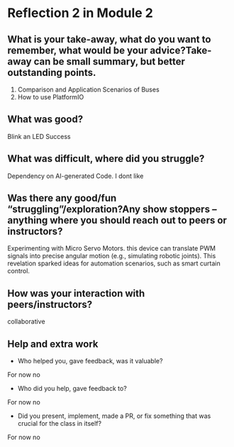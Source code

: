 # Reflection 2 in Module 2

## What is your take-away, what do you want to remember, what would be your advice?Take-away can be small summary, but better outstanding points.
1. Comparison and Application Scenarios of Buses
2. How to use PlatformIO
  
## What was good?
Blink an LED Success
  
## What was difficult, where did you struggle?
Dependency on AI-generated Code. I dont like 

## Was there any good/fun “struggling”/exploration?Any show stoppers – anything where you should reach out to peers or instructors? 
Experimenting with Micro Servo Motors. this device can translate PWM signals into precise angular motion (e.g., simulating robotic joints). This revelation sparked ideas for automation scenarios, such as smart curtain control.

## How was your interaction with peers/instructors?
collaborative

## Help and extra work
  - Who helped you, gave feedback, was it valuable?

For now no

  - Who did you help, gave feedback to?

For now no

  - Did you present, implement, made a PR, or fix something that was crucial for the class in itself?

For now no
